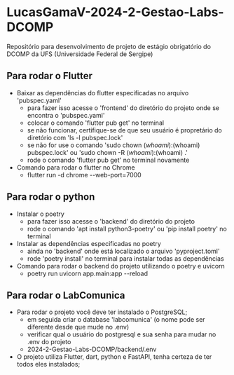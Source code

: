 # LucasGamaV-2024-2-Gestao-Labs-DCOMP
Repositório para desenvolvimento de projeto de estágio obrigatório do DCOMP da UFS (Universidade Federal de Sergipe)


## Para rodar o Flutter
- Baixar as dependências do flutter especificadas no arquivo 'pubspec.yaml'
  - para fazer isso acesse o 'frontend' do diretório do projeto onde se encontra o 'pubspec.yaml'
  - colocar o comando 'flutter pub get' no terminal
  - se não funcionar, certifique-se de que seu usuário é propretário do diretório com 'ls -l pubspec.lock'
  - se não for use o comando 'sudo chown $(whoami):$(whoami) pubspec.lock' ou 'sudo chown -R $(whoami):$(whoami) .'
  - rode o comando 'flutter pub get' no terminal novamente
- Comando para rodar o flutter no Chrome
  - flutter run -d chrome --web-port=7000


## Para rodar o python
- Instalar o poetry
  - para fazer isso acesse o 'backend' do diretório do projeto
  - rode o comando 'apt install python3-poetry' ou 'pip install poetry' no terminal
- Instalar as dependências especificadas no poetry
  - ainda no 'backend' onde está localizado o arquivo 'pyproject.toml'
  - rode 'poetry install' no terminal para instalar todas as dependências
- Comando para rodar o backend do projeto utilizando o poetry e uvicorn
  - poetry run uvicorn app.main:app --reload

## Para rodar o LabComunica
- Para rodar o projeto você deve ter instalado o PostgreSQL;
  - em seguida criar o database 'labcomunica' (o nome pode ser diferente desde que mude no .env)
  - verificar qual o usuário do postgresql e sua senha para mudar no .env do projeto
  - 2024-2-Gestao-Labs-DCOMP/backend/.env
- O projeto utiliza Flutter, dart, python e FastAPI, tenha certeza de ter todos eles instalados;

